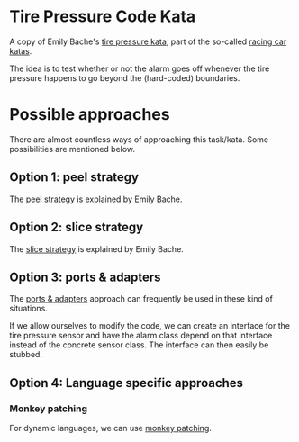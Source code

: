 # Tire Pressure Code Kata

A copy of Emily Bache's [tire pressure kata](https://github.com/emilybache/Racing-Car-Katas/tree/main/Python/TirePressureMonitoringSystem), part of the so-called
[racing car katas](https://github.com/emilybache/Racing-Car-Katas/tree/main).

The idea is to test whether or not the alarm goes off whenever the tire pressure
happens to go beyond the (hard-coded) boundaries.

# Possible approaches

There are almost countless ways of approaching this task/kata. 
Some possibilities are mentioned below.

## Option 1: peel strategy

The [peel strategy](https://www.sammancoaching.org/learning_hours/testable_design/peel.html)
is explained by Emily Bache.

## Option 2: slice strategy

The [slice strategy](https://www.sammancoaching.org/learning_hours/testable_design/slice.html)
is explained by Emily Bache.

## Option 3: ports &amp; adapters

The [ports &amp; adapters](https://alistair.cockburn.us/hexagonal-architecture/)
approach can frequently be used in these kind of situations.

If we allow ourselves to modify the code, we can create an interface 
for the tire pressure sensor and have the alarm class depend on that 
interface instead of the concrete sensor class. The interface can then
easily be stubbed.

## Option 4: Language specific approaches

### Monkey patching

For dynamic languages, we can use [monkey patching](https://en.wikipedia.org/wiki/Monkey_patch).
